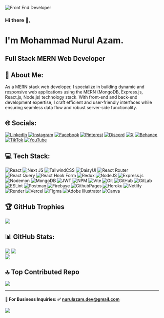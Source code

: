 ![Front End Developer](https://i.ibb.co/p1dd1dJ/Linked-In-banner.jpg)

### Hi there 👋,

# I'm Mohammad Nurul Azam.

## Full Stack MERN Web Developer

## 💫 About Me:

As a MERN stack web developer, I specialize in building dynamic and responsive web applications using the MERN (MongoDB, Express.js, React.js, Node.js) technology stack. With front-end and back-end development expertise, I craft efficient and user-friendly interfaces while ensuring seamless data flow and robust server-side functionality.

## 🌐 Socials:

[![LinkedIn](https://img.shields.io/badge/LinkedIn-%230077B5.svg?logo=linkedin&logoColor=white)](https://linkedin.com/in/nurulazam-dev)
[![Instagram](https://img.shields.io/badge/Instagram-%23E4405F.svg?logo=Instagram&logoColor=white)](https://instagram.com/nurulazam_dev)
[![Facebook](https://img.shields.io/badge/Facebook-%231877F2.svg?logo=Facebook&logoColor=white)](https://facebook.com/nururlazam.dev)
[![Pinterest](https://img.shields.io/badge/Pinterest-%23E60023.svg?logo=Pinterest&logoColor=white)](https://pinterest.com/nurulazam_dev)
[![Discord](https://img.shields.io/badge/Discord-%237289DA.svg?logo=discord&logoColor=white)](https://discord.gg/nurulazam_dev)
[![X](https://img.shields.io/badge/X-black.svg?logo=X&logoColor=white)](https://x.com/nurulazam_dev)
[![Behance](https://img.shields.io/badge/Behance-1769ff?logo=behance&logoColor=white)](https://behance.net/nurulazam-dev)
[![TikTok](https://img.shields.io/badge/TikTok-%23000000.svg?logo=TikTok&logoColor=white)](https://tiktok.com/@nurulazam_dev)
[![YouTube](https://img.shields.io/badge/YouTube-%23FF0000.svg?logo=YouTube&logoColor=white)](https://youtube.com/@mnawebprogrammingbd)

## 💻 Tech Stack:

![React](https://img.shields.io/badge/react-%2320232a.svg?style=for-the-badge&logo=react&logoColor=%2361DAFB)
![Next JS](https://img.shields.io/badge/Next-black?style=for-the-badge&logo=next.js&logoColor=white)
![TailwindCSS](https://img.shields.io/badge/tailwindcss-%2338B2AC.svg?style=for-the-badge&logo=tailwind-css&logoColor=white)
![DaisyUI](https://img.shields.io/badge/daisyui-5A0EF8?style=for-the-badge&logo=daisyui&logoColor=white)
![React Router](https://img.shields.io/badge/React_Router-CA4245?style=for-the-badge&logo=react-router&logoColor=white)
![React Query](https://img.shields.io/badge/-React%20Query-FF4154?style=for-the-badge&logo=react%20query&logoColor=white)
![React Hook Form](https://img.shields.io/badge/React%20Hook%20Form-%23EC5990.svg?style=for-the-badge&logo=reacthookform&logoColor=white)
![Redux](https://img.shields.io/badge/redux-%23593d88.svg?style=for-the-badge&logo=redux&logoColor=white)
![NodeJS](https://img.shields.io/badge/node.js-6DA55F?style=for-the-badge&logo=node.js&logoColor=white)
![Express.js](https://img.shields.io/badge/express.js-%23404d59.svg?style=for-the-badge&logo=express&logoColor=%2361DAFB)
![Nodemon](https://img.shields.io/badge/NODEMON-%23323330.svg?style=for-the-badge&logo=nodemon&logoColor=%BBDEAD)
![MongoDB](https://img.shields.io/badge/MongoDB-%234ea94b.svg?style=for-the-badge&logo=mongodb&logoColor=white)
![JWT](https://img.shields.io/badge/JWT-black?style=for-the-badge&logo=JSON%20web%20tokens)
![NPM](https://img.shields.io/badge/NPM-%23CB3837.svg?style=for-the-badge&logo=npm&logoColor=white)
![Vite](https://img.shields.io/badge/vite-%23646CFF.svg?style=for-the-badge&logo=vite&logoColor=white)
![Git](https://img.shields.io/badge/git-%23F05033.svg?style=for-the-badge&logo=git&logoColor=white)
![GitHub](https://img.shields.io/badge/github-%23121011.svg?style=for-the-badge&logo=github&logoColor=white)
![GitLab](https://img.shields.io/badge/gitlab-%23181717.svg?style=for-the-badge&logo=gitlab&logoColor=white)
![ESLint](https://img.shields.io/badge/ESLint-4B3263?style=for-the-badge&logo=eslint&logoColor=white)
![Postman](https://img.shields.io/badge/Postman-FF6C37?style=for-the-badge&logo=postman&logoColor=white)
![Firebase](https://img.shields.io/badge/firebase-%23039BE5.svg?style=for-the-badge&logo=firebase)
![GithubPages](https://img.shields.io/badge/github%20pages-121013?style=for-the-badge&logo=github&logoColor=white)
![Heroku](https://img.shields.io/badge/heroku-%23430098.svg?style=for-the-badge&logo=heroku&logoColor=white)
![Netlify](https://img.shields.io/badge/netlify-%23000000.svg?style=for-the-badge&logo=netlify&logoColor=#00C7B7)
![Render](https://img.shields.io/badge/Render-%46E3B7.svg?style=for-the-badge&logo=render&logoColor=white)
![Vercel](https://img.shields.io/badge/vercel-%23000000.svg?style=for-the-badge&logo=vercel&logoColor=white)
![Figma](https://img.shields.io/badge/figma-%23F24E1E.svg?style=for-the-badge&logo=figma&logoColor=white)
![Adobe Illustrator](https://img.shields.io/badge/adobe%20illustrator-%23FF9A00.svg?style=for-the-badge&logo=adobe%20illustrator&logoColor=white)
![Canva](https://img.shields.io/badge/Canva-%2300C4CC.svg?style=for-the-badge&logo=Canva&logoColor=white)

## 🏆 GitHub Trophies

![](https://github-profile-trophy.vercel.app/?username=nurulazam-dev&theme=radical&no-frame=false&no-bg=false&margin-w=4)

## 📊 GitHub Stats:

![](https://github-readme-stats.vercel.app/api?username=nurulazam-dev&theme=synthwave&hide_border=true&include_all_commits=true&count_private=true) ![](https://github-readme-stats.vercel.app/api/top-langs/?username=nurulazam-dev&theme=synthwave&hide_border=true&include_all_commits=true&count_private=true&layout=compact)<br/>
![](https://github-readme-streak-stats.herokuapp.com/?user=nurulazam-dev&theme=synthwave&hide_border=true)<br/>

## 🔝 Top Contributed Repo

![](https://github-contributor-stats.vercel.app/api?username=nurulazam-dev&limit=5&theme=radical&combine_all_yearly_contributions=true)

---

#### 📧 For Business Inquiries: ✅ nurulazam.dev@gmail.com

<!-- ![Profile views](https://gpvc.arturio.dev/nurulazam-dev)   -->

[![](https://visitcount.itsvg.in/api?id=nurulazam-dev&icon=0&color=0)](https://visitcount.itsvg.in)

<!-- Proudly created with GPRM ( https://gprm.itsvg.in ) -->
